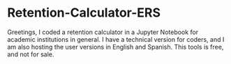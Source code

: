 # Retention-Calculator-ERS
Greetings, I coded a retention calculator in a Jupyter Notebook for academic institutions in general. I have a technical version for coders, and I am also hosting the user versions in English and Spanish. This tools is free, and not for sale.
